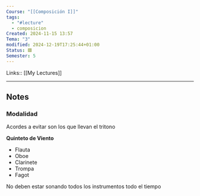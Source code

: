 ```yaml
---
Course: "[[Composición I]]"
tags:
  - "#lecture"
  - composicion
Created: 2024-11-15 13:57
Tema: "3"
modified: 2024-12-19T17:25:44+01:00
Status: 🟥
Semester: 5
---
```

Links:: [[My Lectures]]
___
## Notes

### Modalidad

Acordes a evitar son los que llevan el tritono

**Quinteto de Viento**
- Flauta
- Oboe
- Clarinete
- Trompa 
- Fagot

No deben estar sonando todos los instrumentos todo el tiempo


